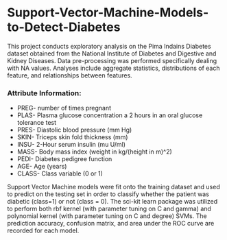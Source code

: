 # Support-Vector-Machine-Models-to-Detect-Diabetes

This project conducts exploratory analysis on the Pima Indains Diabetes dataset obtained from the National Institute of Diabetes and Digestive and Kidney Diseases. Data pre-processing was performed specifically dealing with NA values. Analyses include aggregate statistics, distributions of each feature, and relationships between features. 

### Attribute Information: 
 
* PREG- number of times pregnant
* PLAS- Plasma glucose concentration a 2 hours in an oral glucose tolerance test
* PRES- Diastolic blood pressure (mm Hg)
* SKIN- Triceps skin fold thickness (mm)
* INSU- 2-Hour serum insulin (mu U/ml)
* MASS- Body mass index (weight in kg/(height in m)^2)
* PEDI- Diabetes pedigree function
* AGE- Age (years)
* CLASS- Class variable (0 or 1)

Support Vector Machine models were fit onto the training dataset and used to predict on the testing set in order to classify whether the patient was diabetic (class=1) or not (class = 0). The sci-kit learn package was utilized to perform both rbf kernel (with parameter tuning on C and gamma) and polynomial kernel (with parameter tuning on C and degree) SVMs. The prediction accuracy, confusion matrix, and area under the ROC curve are recorded for each model. 
